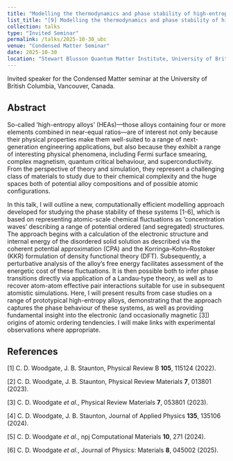 ```yaml
---
title: "Modelling the thermodynamics and phase stability of high-entropy alloys: Concentration waves in the multicomponent setting"
list_title: "[9] Modelling the thermodynamics and phase stability of high-entropy alloys: Concentration waves in the multicomponent setting"
collection: talks
type: "Invited Seminar"
permalink: /talks/2025-10-30_ubc
venue: "Condensed Matter Seminar"
date: 2025-10-30
location: "Stewart Blusson Quantum Matter Institute, University of British Columbia, Vancouver, Canada"
---
```


Invited speaker for the Condensed Matter seminar at the University of British Columbia, Vancouver, Canada.

<h2>Abstract</h2>
So-called ‘high-entropy alloys’ (HEAs)—those alloys containing four or more elements combined in near-equal ratios—are of interest not only because their physical properties make them well-suited to a range of next-generation engineering applications, but also because they exhibit a range of interesting physical phenomena, including Fermi surface smearing, complex magnetism, quantum critical behaviour, and superconductivity. From the perspective of theory and simulation, they represent a challenging class of materials to study due to their chemical complexity and the huge spaces both of potential alloy compositions and of possible atomic configurations.

In this talk, I will outline a new, computationally efficient modelling approach developed for studying the phase stability of these systems [1-6], which is based on representing atomic-scale chemical fluctuations as ‘concentration waves’ describing a range of potential ordered (and segregated) structures. The approach begins with a calculation of the electronic structure and internal energy of the disordered solid solution as described via the coherent potential approximation (CPA) and the Korringa–Kohn–Rostoker (KKR) formulation of density functional theory (DFT). Subsequently, a perturbative analysis of the alloy’s free energy facilitates assessment of the energetic cost of these fluctuations. It is then possible both to infer phase transitions directly via application of a Landau-type theory, as well as to recover atom-atom effective pair interactions suitable for use in subsequent atomistic simulations.  Here, I will present results from case studies on a range of prototypical high-entropy alloys, demonstrating that the approach captures the phase behaviour of these systems, as well as providing fundamental insight into the electronic (and occasionally magnetic [3]) origins of atomic ordering tendencies. I will make links with experimental observations where appropriate.

<h2>References</h2>
[1] C. D. Woodgate, J. B. Staunton, Physical Review B <b>105</b>, 115124 (2022).

[2] C. D. Woodgate, J. B. Staunton, Physical Review Materials <b>7</b>, 013801 (2023).

[3] C. D. Woodgate <i>et al.</i>, Physical Review Materials <b>7</b>, 053801 (2023).

[4] C. D. Woodgate, J. B. Staunton, Journal of Applied Physics <b>135</b>, 135106 (2024).

[5] C. D. Woodgate <i>et al.</i>, npj Computational Materials <b>10</b>, 271 (2024).

[6] C. D. Woodgate <i>et al.</i>, Journal of Physics: Materials <b>8</b>, 045002 (2025).
